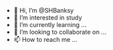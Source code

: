 - 👋 Hi, I’m @SHBanksy
- 👀 I’m interested in study
- 🌱 I’m currently learning ...
- 💞️ I’m looking to collaborate on ...
- 📫 How to reach me ...

<!---
SHBanksy/SHBanksy is a ✨ special ✨ repository because its `README.md` (this file) appears on your GitHub profile.
You can click the Preview link to take a look at your changes.
--->
